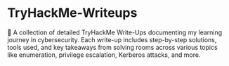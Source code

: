 # TryHackMe-Writeups
🔐 A collection of detailed TryHackMe Write-Ups documenting my learning journey in cybersecurity. Each write-up includes step-by-step solutions, tools used, and key takeaways from solving rooms across various topics like enumeration, privilege escalation, Kerberos attacks, and more.
